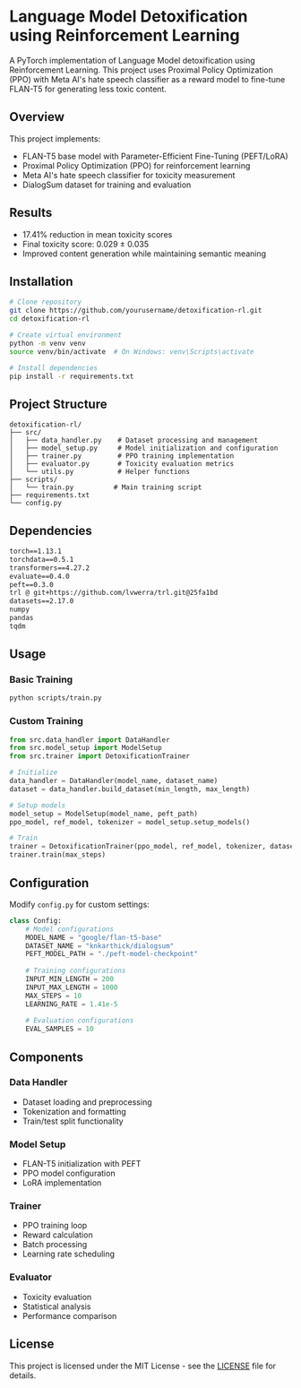 # Language Model Detoxification using Reinforcement Learning

A PyTorch implementation of Language Model detoxification using Reinforcement Learning. This project uses Proximal Policy Optimization (PPO) with Meta AI's hate speech classifier as a reward model to fine-tune FLAN-T5 for generating less toxic content.

## Overview

This project implements:
- FLAN-T5 base model with Parameter-Efficient Fine-Tuning (PEFT/LoRA)
- Proximal Policy Optimization (PPO) for reinforcement learning
- Meta AI's hate speech classifier for toxicity measurement
- DialogSum dataset for training and evaluation

## Results
- 17.41% reduction in mean toxicity scores
- Final toxicity score: 0.029 ± 0.035 
- Improved content generation while maintaining semantic meaning

## Installation

```bash
# Clone repository
git clone https://github.com/yourusername/detoxification-rl.git
cd detoxification-rl

# Create virtual environment
python -m venv venv
source venv/bin/activate  # On Windows: venv\Scripts\activate

# Install dependencies
pip install -r requirements.txt
```

## Project Structure
```
detoxification-rl/
├── src/
│   ├── data_handler.py    # Dataset processing and management
│   ├── model_setup.py     # Model initialization and configuration
│   ├── trainer.py         # PPO training implementation
│   ├── evaluator.py       # Toxicity evaluation metrics
│   └── utils.py           # Helper functions
├── scripts/
│   └── train.py          # Main training script
├── requirements.txt
└── config.py
```

## Dependencies
```txt
torch==1.13.1
torchdata==0.5.1
transformers==4.27.2
evaluate==0.4.0
peft==0.3.0
trl @ git+https://github.com/lvwerra/trl.git@25fa1bd
datasets==2.17.0
numpy
pandas
tqdm
```

## Usage

### Basic Training
```bash
python scripts/train.py
```

### Custom Training
```python
from src.data_handler import DataHandler
from src.model_setup import ModelSetup
from src.trainer import DetoxificationTrainer

# Initialize
data_handler = DataHandler(model_name, dataset_name)
dataset = data_handler.build_dataset(min_length, max_length)

# Setup models
model_setup = ModelSetup(model_name, peft_path)
ppo_model, ref_model, tokenizer = model_setup.setup_models()

# Train
trainer = DetoxificationTrainer(ppo_model, ref_model, tokenizer, dataset)
trainer.train(max_steps)
```

## Configuration
Modify `config.py` for custom settings:
```python
class Config:
    # Model configurations
    MODEL_NAME = "google/flan-t5-base"
    DATASET_NAME = "knkarthick/dialogsum"
    PEFT_MODEL_PATH = "./peft-model-checkpoint"
    
    # Training configurations
    INPUT_MIN_LENGTH = 200
    INPUT_MAX_LENGTH = 1000
    MAX_STEPS = 10
    LEARNING_RATE = 1.41e-5
    
    # Evaluation configurations
    EVAL_SAMPLES = 10
```

## Components

### Data Handler
- Dataset loading and preprocessing
- Tokenization and formatting
- Train/test split functionality

### Model Setup
- FLAN-T5 initialization with PEFT
- PPO model configuration
- LoRA implementation

### Trainer
- PPO training loop
- Reward calculation
- Batch processing
- Learning rate scheduling

### Evaluator
- Toxicity evaluation
- Statistical analysis
- Performance comparison

## License

This project is licensed under the MIT License - see the [LICENSE](LICENSE) file for details.



